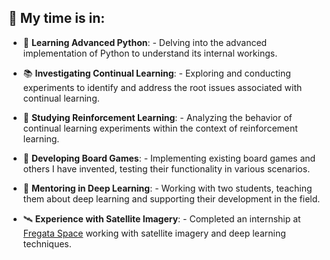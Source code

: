 ## 👾 My time is in:

- 🐍 **Learning Advanced Python**:
      - Delving into the advanced implementation of Python to understand its internal workings.

- 📚 **Investigating Continual Learning**:
      - Exploring and conducting experiments to identify and address the root issues associated with continual learning.
  
- 🤖 **Studying Reinforcement Learning**:
      - Analyzing the behavior of continual learning experiments within the context of reinforcement learning.
  
- 🎲 **Developing Board Games**:
      - Implementing existing board games and others I have invented, testing their functionality in various scenarios.
  
- 🧠 **Mentoring in Deep Learning**:
      -  Working with two students, teaching them about deep learning and supporting their development in the field.
  
- 🛰️ **Experience with Satellite Imagery**:
      -  Completed an internship at [Fregata Space](https://www.fregataspace.com/) working with satellite imagery and deep learning techniques.

